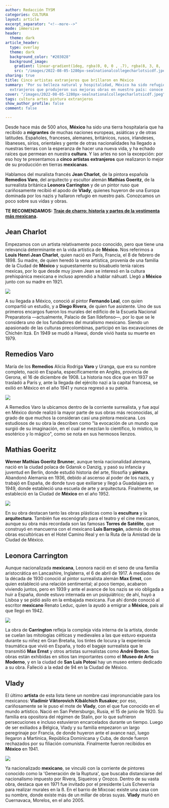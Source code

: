 ```yaml
---
author: Redacción TYSM
categories: CULTURA
layout: article
excerpt_separator: "<!--more-->"
mode: immersive
header:
  theme: dark
article_header:
  type: overlay
  theme: dark
  background_color: "#203028"
  background_image:
    gradient: linear-gradient(1deg, rgba(0, 0, 0 , .7), rgba(8, 3, 8, .9))
    src: "/images/2022-08-05-1280px-sealnationalcollegecharlotsicdf.jpeg"
sharing: true
title: Cinco artistas extranjeros que brillaron en México
summary: 'Por su belleza natural y hospitalidad, México ha sido refugio de artistas
  extranjeros que produjeron sus mejoras obras en nuestro país: conoce a algunos…'
cover: "/images/2022-08-05-1280px-sealnationalcollegecharlotsicdf.jpeg"
tags: cultura artes pintura extranjeros
show_author_profile: false
comment: false

---
```

Desde hace más de 500 años, **México** ha sido una tierra hospitalaria que ha recibido a **migrantes** de muchas naciones europeas, asiáticas y de otras latitudes. Españoles, franceses, alemanes, británicos, rusos, irlandeses, libaneses, sirios, orientales y gente de otras nacionalidades ha llegado a nuestras tierras con la esperanza de hacer una nueva vida, y ha echado raíces que permean en nuestra **cultura**. Y las artes no son la excepción: por eso hoy te presentamos a **cinco artistas extranjeros** que realizaron lo mejor de su producción en tierras **mexicanas**.

Hablamos del muralista francés **Jean Charlot**, de la pintora española **Remedios Varo**, del arquitecto y escultor alemán **Mathias Goeritz**, de la surrealista británica **Leonora Carrington** y de un pintor ruso que cariñosamente recibió el apodo de **Vlady**, quienes huyeron de una Europa dominada por los nazis y hallaron refugio en nuestro país. Conozcamos un poco sobre sus vidas y obras.

**TE RECOMENDAMOS:** [**Traje de charro: historia y partes de la vestimenta más mexicana**](https://blog.tonoysumariachi.com/mexicanisimos/2022/07/06/traje-de-charro-historia-y-partes-de-la-vestimenta-mas-mexicana.html)**.**

## Jean Charlot

Empezamos con un artista relativamente poco conocido, pero que tiene una relevancia determinante en la vida artística de **México**. Nos referimos a **Louis Henri Jean Charlot**, quien nació en París, Francia, el 8 de febrero de 1898. Su madre, de quien heredó la vena artística, provenía de una familia de la Ciudad de **México** y supuestamente su bisabuelo tenía raíces mexicas, por lo que desde muy joven Jean se interesó en la cultura prehispánica mexicana e incluso aprendió a hablar náhuatl. Llegó a **México** junto con su madre en 1921.

![](https://upload.wikimedia.org/wikipedia/commons/thumb/6/62/Masacre_en_el_Templo_Mayor_por_Jean_Charlot_01.jpg/1024px-Masacre_en_el_Templo_Mayor_por_Jean_Charlot_01.jpg)

A su llegada a México, conoció al pintor **Fernando Leal**, con quien compartió un estudio, y a **Diego Rivera**, de quien fue asistente. Uno de sus primeros encargos fueron los murales del edificio de la Escuela Nacional Preparatoria —actualmente, Palacio de San Ildefonso—, por lo que se le considera uno de los fundadores del muralismo mexicano. Siendo un apasionado de las culturas precolombinas, participó en las excavaciones de Chichén Itzá. En 1949 se mudó a Hawai, donde vivió hasta su muerte en 1979.

## Remedios Varo

María de los **Remedios** Alicia Rodriga **Varo** y Uranga, que era su nombre completo, nació en España, específicamente en Anglès, provincia de Gerona, el 16 de diciembre de 1908. La historia nos dice que en 1937 se trasladó a París y, ante la llegada del ejército nazi a la capital francesa, se exilió en México en el año 1941 y nunca regresó a su patria.

![](https://upload.wikimedia.org/wikipedia/commons/thumb/6/69/Useless_Science_or_the_Alchemist.jpg/517px-Useless_Science_or_the_Alchemist.jpg)

A Remedios Varo la ubicamos dentro de la corriente surrealista, y fue aquí en México donde realizó la mayor parte de sus obras más reconocidas, al grado de que muchos la consideran casi una pintora mexicana. Los estudiosos de su obra la describen como "la evocación de un mundo que surgió de su imaginación, en el cual se mezclan lo científico, lo místico, lo esotérico y lo mágico", como se nota en sus hermosos lienzos.

## Mathias Goeritz

**Werner Mathias Goeritz Brunne**r, aunque tenía nacionalidad alemana, nació en la ciudad polaca de Gdansk o Danzig, y pasó su infancia y juventud en Berlín, donde estudió historia del arte, filosofía y **pintura**. Abandonó Alemania en 1936, debido al ascenso al poder de los nazis, y trabajó en España, de donde tuvo que exiliarse y llegó a Guadalajara en 1949, donde estableció una escuela de arte y arquitectura. Finalmente, se estableció en la Ciudad de **México** en el año 1952.

![](https://upload.wikimedia.org/wikipedia/commons/thumb/b/b9/Torres_de_Sat%C3%A9lite_-_2.jpg/812px-Torres_de_Sat%C3%A9lite_-_2.jpg)

En su obra destacan tanto las obras plásticas como la **escultura** y la **arquitectura**. También fue escenógrafo para el teatro y el cine mexicanos, aunque su obra más recordada son las famosas **Torres de Satélite**, que construyó en mancuerna con el mexicano **Luis Barragán**, además de otras obras escultóricas en el Hotel Camino Real y en la Ruta de la Amistad de la Ciudad de México.

## Leonora Carrington

Aunque nacionalizada **mexicana**, Leonora nació en el seno de una familia aristocrática en Lancashire, Inglaterra, el 6 de abril de 1917. A mediados de la década de 1930 conoció al pintor surrealista alemán **Max Ernst**, con quien estableció una relación sentimental; al poco tiempo, acabaron viviendo juntos, pero en 1939 y ante el avance de los nazis se vio obligada a huir a España, donde estuvo internada en un psiquiátrico; de ahí, huyó a Lisboa y se pidió asilo en la embajada mexicana. Fue ahí donde conoció al escritor **mexicano** Renato Leduc, quien la ayudó a emigrar a **México**, país al que llegó en 1942.

![](https://upload.wikimedia.org/wikipedia/commons/thumb/9/93/Leonora_Carrington_%2816702191029%29.jpg/1024px-Leonora_Carrington_%2816702191029%29.jpg)

La obra de **Carrington** refleja la compleja vida interna de la artista, donde se cuelan las mitologías célticas y medievales a las que estuvo expuesta durante su niñez en Gran Bretaña, los tintes de locura y la experiencia traumática que vivió en España, y todo el bagaje surrealista que le transmitió **Max Ernst** y otros artistas surrealistas como **André Breton**. Sus obras están exhibidas en sitios tan importantes como el **Museo de Arte Moderno**, y en la ciudad de **San Luis Potosí** hay un museo entero dedicado a su obra. Falleció a la edad de 94 en la Ciudad de México.

## Vlady

El último **artista** de esta lista tiene un nombre casi impronunciable para los mexicanos: **Vladímir Víktorovich Kibálchich Rusakov**; por eso, cariñosamente se le puso el mote de **Vlady**, con el que fue conocido en el mundo artístico. Nació en San Petersburgo, Rusia, el 15 de junio de 1920. Su familia era opositora del régimen de Stalin, por lo que sufrieron persecuciones e incluso estuvieron encarcelados durante un tiempo. Luego de ser exiliados a Bélgica, Vlady y su familia empezaron un largo peregrinaje por Francia, de donde huyeron ante el avance nazi, luego llegaron a Martinica, República Dominicana y Cuba, de donde fueron rechazados por su filiación comunista. Finalmente fueron recibidos en **México** en 1941.

![](https://upload.wikimedia.org/wikipedia/commons/thumb/9/9c/Biblioteca_Miguel_Lerdo_de_Tejada.jpg/1024px-Biblioteca_Miguel_Lerdo_de_Tejada.jpg)

Ya nacionalizado **mexicano**, se vinculó con la corriente de pintores conocido como la 'Generación de la Ruptura', que buscaba distanciarse del nacionalismo impuesto por Rivera, Siqueiros y Orozco. Dentro de su vasta obra, destaca que en 1971 fue invitado por el presidente Luis Echeverría para realizar murales en la ß. En el barrio de Mixcoac existe una casa con su nombre, donde existe más de un millar de obras suyas. **Vlady** murió en Cuernavaca, Morelos, en el año 2005.